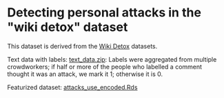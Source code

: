 # Detecting personal attacks in the "wiki detox" dataset

This dataset is derived from the [Wiki Detox](https://meta.m.wikimedia.org/wiki/Research:Detox/Data_Release) datasets.

Text data with labels:
[text_data.zip](https://activelearning.blob.core.windows.net/activelearningdemo/text_data.zip): 
Labels were aggregated from multiple crowdworkers; if half or more of the people who labelled a comment thought it was an attack, we mark it 1; otherwise it is 0.

Featurized dataset:
[attacks_use_encoded.Rds](https://altutorialweu.blob.core.windows.net/activelearningdemo/attacks_use_encoded.Rds)
